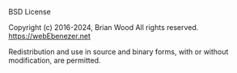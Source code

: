 BSD License

Copyright (c) 2016-2024, Brian Wood
All rights reserved.
https://webEbenezer.net

Redistribution and use in source and binary forms, with or without
modification, are permitted.
